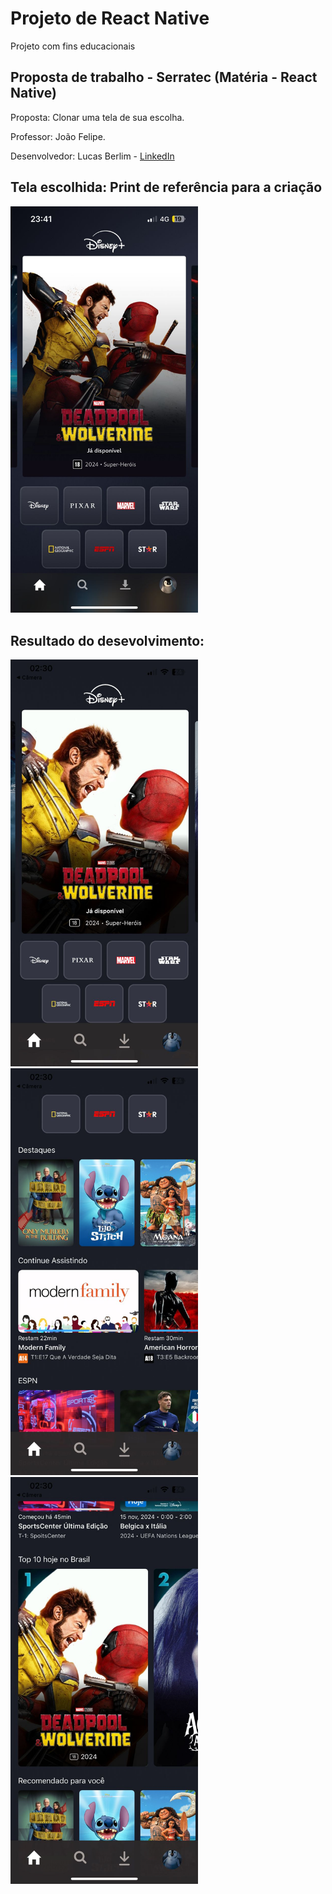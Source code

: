 # Projeto de React Native
Projeto com fins educacionais

## Proposta de trabalho - Serratec (Matéria - React Native)
Proposta: Clonar uma tela de sua escolha.

Professor: João Felipe.

Desenvolvedor: Lucas Berlim - [LinkedIn](https://www.linkedin.com/in/lucas-berlim-705136265/)

## Tela escolhida: Print de referência para a criação
<img src="https://github.com/LucasBerlim/ReactNative-DisneyPlus/blob/main/assets/print.jpeg" alt="Print da tela do aplicativo" width="300"/>

## Resultado do desevolvimento:
<img src="https://github.com/LucasBerlim/ReactNative-DisneyPlus/blob/main/assets/resultado1.jpeg" alt="projeto finalizado" width="300"/>
<img src="https://github.com/LucasBerlim/ReactNative-DisneyPlus/blob/main/assets/resultado2.jpeg" alt="Print da tela do aplicativo" width="300"/>
<img src="https://github.com/LucasBerlim/ReactNative-DisneyPlus/blob/main/assets/resultado3.jpeg" alt="Print da tela do aplicativo" width="300"/>
